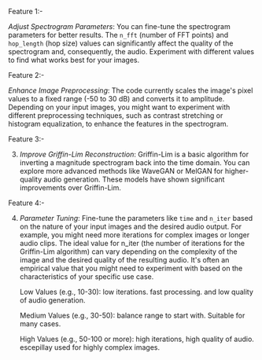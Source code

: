 Feature 1:- 

*Adjust Spectrogram Parameters*: You can fine-tune the spectrogram parameters for better results. The `n_fft` (number of FFT points) and `hop_length` (hop size) values can significantly affect the quality of the spectrogram and, consequently, the audio. Experiment with different values to find what works best for your images. 

Feature 2:- 

*Enhance Image Preprocessing*: The code currently scales the image's pixel values to a fixed range (-50 to 30 dB) and converts it to amplitude. Depending on your input images, you might want to experiment with different preprocessing techniques, such as contrast stretching or histogram equalization, to enhance the features in the spectrogram. 

Feature 3:- 

3. *Improve Griffin-Lim Reconstruction*: Griffin-Lim is a basic algorithm for inverting a magnitude spectrogram back into the time domain. You can explore more advanced methods like WaveGAN or MelGAN for higher-quality audio generation. These models have shown significant improvements over Griffin-Lim.

Feature 4:- 

4. *Parameter Tuning*: Fine-tune the parameters like `time` and `n_iter` based on the nature of your input images and the desired audio output. For example, you might need more iterations for complex images or longer audio clips.
    The ideal value for n_iter (the number of iterations for the Griffin-Lim algorithm) can vary depending on the complexity of the image and the desired quality of the resulting audio. It's often an empirical value that you might need to experiment with based on the characteristics of your specific use case. 

    Low Values (e.g., 10-30):  low iterations. fast processing. and low quality of audio generation. 

    Medium Values (e.g., 30-50):  balance range to start with. Suitable for many cases. 

    High Values (e.g., 50-100 or more):  high iterations, high quality of audio. escepillay used for highly complex images. 